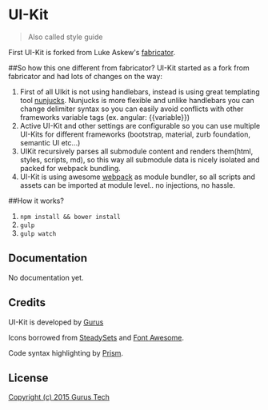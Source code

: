 # UI-Kit

> Also called style guide

First UI-Kit is forked from Luke Askew's [fabricator](https://github.com/resource/fabricator).

##So how this one different from fabricator?
UI-Kit started as a fork from fabricator and had lots of changes on the way:

1. First of all UIkit is not using handlebars, instead is using great templating tool [nunjucks](http://mozilla.github.io/nunjucks/). Nunjucks is more flexible and unlike handlebars you can change delimiter syntax so you can easily avoid conflicts with other frameworks variable tags (ex. angular: {{variable}})
2. Active UI-Kit and other settings are configurable so you can use multiple UI-Kits for different frameworks (bootstrap, material, zurb foundation, semantic UI etc...)
3. UIKit recursively parses all submodule content and renders them(html, styles, scripts, md), so this way all submodule data is nicely isolated and packed for webpack bundling.
4. UI-Kit is using awesome [webpack](http://webpack.github.io/) as module bundler, so all scripts and assets can be imported at module level.. no injections, no hassle.

##How it works?
1. `npm install && bower install`
2. `gulp`
3. `gulp watch`


## Documentation
No documentation yet.

## Credits

UI-Kit is developed by [Gurus](https://github.com/gurus)

Icons borrowed from [SteadySets](http://dribbble.com/shots/929153-Steady-set-of-icons?list=show) and [Font Awesome](http://fortawesome.github.io/Font-Awesome/).

Code syntax highlighting by [Prism](http://prismjs.com/).

## License

[Copyright (c) 2015 Gurus Tech](https://github.com/gurus)
